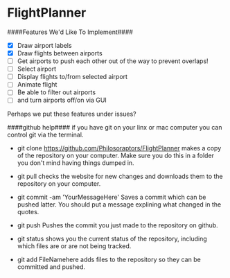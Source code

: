 # FlightPlanner #

####Features We'd Like To Implement####
* [x] Draw airport labels 
* [x] Draw flights between airports 
* [ ] Get airports to push each other out of the way to prevent overlaps!
* [ ] Select airport
 * [ ] Display flights to/from selected airport
* [ ] Animate flight
* [ ] Be able to filter out airports
 * [ ] and turn airports off/on via GUI

Perhaps we put these features under issues?


####github help####
if you have git on your linx or mac computer you can control git via the terminal.

 * git clone https://github.com/Philosoraptors/FlightPlanner
makes a copy of the repository on your computer. Make sure you do this in a folder you don't mind having things dumped in.

 * git pull 
checks the website for new changes and downloads them to the repository on your computer.

 * git commit -am 'YourMessageHere'
Saves a commit which can be pushed latter. You should put a message explining what changed in the quotes.

 * git push
Pushes the commit you just made to the repository on github.

 * git status
shows you the current status of the repository, including which files are or are not being tracked.

 * git add FileNamehere
adds files to the repository so they can be committed and pushed.
